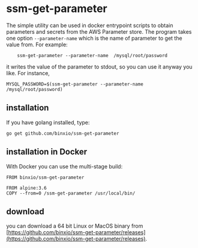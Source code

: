 # ssm-get-parameter
The simple utility can be used in docker entrypoint scripts to obtain parameters and secrets from the AWS Parameter store. The program takes one option `--parameter-name` which is the name of parameter to get the value from. For example:

```
	ssm-get-parameter --parameter-name  /mysql/root/password
```
it writes the value of the parameter to stdout, so you can use it anyway you like. For instance,

```
MYSQL_PASSWORD=$(ssm-get-parameter --parameter-name  /mysql/root/password)
```

## installation
If you have golang installed, type:

```
go get github.com/binxio/ssm-get-parameter
```

## installation in Docker
With Docker you can use the multi-stage build:

```
FROM binxio/ssm-get-parameter

FROM alpine:3.6
COPY --from=0 /ssm-get-parameter /usr/local/bin/
```

## download
you can download a 64 bit Linux or MacOS binary from [https://github.com/binxio/ssm-get-parameter/releases](https://github.com/binxio/ssm-get-parameter/releases).
